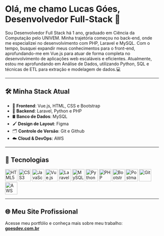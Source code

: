 # Olá, me chamo Lucas Góes, Desenvolvedor Full-Stack 🚀

Sou Desenvolvedor Full Stack há 1 ano, graduado em Ciência da Computação pelo UNIVEM. Minha trajetória começou no back-end, onde me especializei no desenvolvimento com PHP, Laravel e MySQL. Com o tempo, busquei expandir meus conhecimentos para o front-end, aprofundando-me em Vue.js para atuar de forma completa no desenvolvimento de aplicações web escaláveis e eficientes. Atualmente, estou me aprofundando em Análise de Dados, utilizando Python, SQL e técnicas de ETL para extração e modelagem de dados.💻

---

## 🛠️ Minha Stack Atual

- 🎨 **Frontend**: Vue.js, HTML, CSS e Bootstrap  
- 🔧 **Backend**: Laravel, Python e PHP  
- 🛢️ **Banco de Dados**: MySQL  
- 🖌️ **Design de Layout**: Figma  
- 🗂️ **Controle de Versão**: Git e Github  
- ☁️ **Cloud & DevOps**: AWS 

---

## 🚀 Tecnologias

<p align="left">
  <img src="https://cdn.jsdelivr.net/gh/devicons/devicon/icons/html5/html5-original.svg" alt="HTML5" width="40" height="40"/>
  <img src="https://cdn.jsdelivr.net/gh/devicons/devicon/icons/css3/css3-original.svg" alt="CSS3" width="40" height="40"/>
  <img src="https://cdn.jsdelivr.net/gh/devicons/devicon/icons/javascript/javascript-original.svg" alt="JavaScript" width="40" height="40"/>
  <img src="https://cdn.jsdelivr.net/gh/devicons/devicon/icons/vuejs/vuejs-original.svg" alt="Vue.js" width="40" height="40"/>
  <img src="https://upload.wikimedia.org/wikipedia/commons/9/9a/Laravel.svg" alt="Laravel" width="40" height="40"/>
  <img src="https://cdn.jsdelivr.net/gh/devicons/devicon/icons/mysql/mysql-original.svg" alt="MySQL" width="40" height="40"/>
  <img src="https://cdn.jsdelivr.net/gh/devicons/devicon/icons/python/python-original.svg" alt="Python" width="40" height="40"/>
  <img src="https://cdn.jsdelivr.net/gh/devicons/devicon/icons/php/php-original.svg" alt="PHP" width="40" height="40"/>
  <img src="https://upload.wikimedia.org/wikipedia/commons/b/b2/Bootstrap_logo.svg" alt="Bootstrap" width="40" height="40"/>
  <img src="https://www.vectorlogo.zone/logos/getpostman/getpostman-icon.svg" alt="Postman" width="40" height="40"/>
  <img src="https://cdn.jsdelivr.net/gh/devicons/devicon/icons/git/git-original.svg" alt="Git" width="40" height="40"/>
  <img src="https://upload.wikimedia.org/wikipedia/commons/9/93/Amazon_Web_Services_Logo.svg" alt="AWS" width="40" height="40"/>
</p>

---

## 🌐 Meu Site Profissional

Acesse meu portfólio e conheça mais sobre meu trabalho:  
[**goesdev.com.br**](https://goesdev.com.br)

